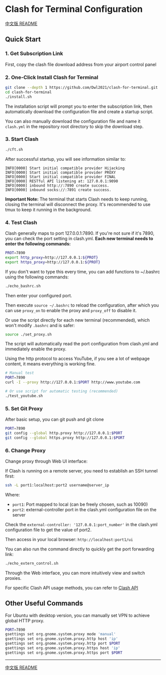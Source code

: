 # Clash for Terminal Configuration

[中文版 README](README.md)

## Quick Start

### 1. Get Subscription Link

First, copy the clash file download address from your airport control panel

### 2. One-Click Install Clash for Terminal

```bash
git clone --depth 1 https://github.com/Dwl2021/clash-for-terminal.git
cd clash-for-terminal
./install.sh
```

The installation script will prompt you to enter the subscription link, then automatically download the configuration file and create a startup script.

You can also manually download the configuration file and name it `clash.yml` in the repository root directory to skip the download step.

### 3. Start Clash

```bash
./cft.sh
```

After successful startup, you will see information similar to:

```
INFO[0000] Start initial compatible provider Hijacking  
INFO[0000] Start initial compatible provider PROXY      
INFO[0000] Start initial compatible provider FINAL      
INFO[0000] RESTful API listening at: 127.0.0.1:9090     
INFO[0000] inbound http://:7890 create success.         
INFO[0000] inbound socks://:7891 create success.  
```

**Important Note:** The terminal that starts Clash needs to keep running, closing the terminal will disconnect the proxy. It's recommended to use tmux to keep it running in the background.

### 4. Test Clash

Clash generally maps to port 127.0.0.1:7890. If you're not sure if it's 7890, you can check the port setting in clash.yml. **Each new terminal needs to enter the following commands:**

```bash
PROT=7890
export http_proxy=http://127.0.0.1:${PROT}
export https_proxy=http://127.0.0.1:${PROT}
```

If you don't want to type this every time, you can add functions to ~/.bashrc using the following commands:

```bash
./echo_bashrc.sh
```

Then enter your configured port.

Then execute `source ~/.bashrc` to reload the configuration, after which you can use `proxy_on` to enable the proxy and `proxy_off` to disable it.

Or use the script directly for each new terminal (recommended), which won't modify `.bashrc` and is safer:

```bash
source ./set_proxy.sh
```

The script will automatically read the port configuration from clash.yml and immediately enable the proxy.

Using the http protocol to access YouTube, if you see a lot of webpage content, it means everything is working fine.

```bash
# Manual test
PORT=7890
curl -I --proxy http://127.0.0.1:$PORT http://www.youtube.com

# Or use script for automatic testing (recommended)
./test_youtube.sh
```

### 5. Set Git Proxy

After basic setup, you can git push and git clone

```bash
PORT=7890
git config --global http.proxy http://127.0.0.1:$PORT
git config --global https.proxy http://127.0.0.1:$PORT
```

### 6. Change Proxy

Change proxy through Web UI interface:

If Clash is running on a remote server, you need to establish an SSH tunnel first:

```bash
ssh -L port1:localhost:port2 username@server_ip
```

Where:
- `port1`: Port mapped to local (can be freely chosen, such as 10090)
- `port2`: external-controller port in the clash.yml configuration file on the server

Check the `external-controller: '127.0.0.1:port_number'` in the clash.yml configuration file to get the value of port2.

Then access in your local browser: `http://localhost:port1/ui`

You can also run the command directly to quickly get the port forwarding link:

```bash
./echo_extern_control.sh
```

Through the Web interface, you can more intuitively view and switch proxies.

For specific Clash API usage methods, you can refer to [Clash API](https://clash.wiki/runtime/external-controller.html)

## Other Useful Commands
For Ubuntu with desktop version, you can manually set VPN to achieve global HTTP proxy.

```bash
PORT=7890
gsettings set org.gnome.system.proxy mode 'manual'
gsettings set org.gnome.system.proxy.http host 'ip'
gsettings set org.gnome.system.proxy.http port $PORT
gsettings set org.gnome.system.proxy.https host 'ip'
gsettings set org.gnome.system.proxy.https port $PORT
```

---

[中文版 README](README.md)

